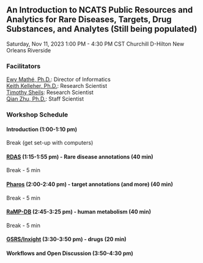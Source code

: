 ## An Introduction to NCATS Public Resources and Analytics for Rare Diseases, Targets, Drug Substances, and Analytes (Still being populated)
Saturday, Nov 11, 2023 1:00 PM - 4:30 PM CST
Churchill D-Hilton New Orleans Riverside

### Facilitators <a id = facilitators></a>
[Ewy Mathé, Ph.D.](https://ncats.nih.gov/staff/mathee): Director of Informatics <br>
[Keith Kelleher, Ph.D.](https://ncats.nih.gov/preclinical/core/informatics/informatics-scientists-software-developers): Research Scientist <br>
[Timothy Sheils](https://ncats.nih.gov/staff/sheilstk): Research Scientist <br>
[Qian Zhu, Ph.D.](https://ncats.nih.gov/staff/zhuqn): Staff Scientist <br>

### Workshop Schedule <a id = schedule></a>
#### Introduction (1:00-1:10 pm)

Break (get set-up with computers)

#### [RDAS](RDAS/README.md) (1:15-1:55 pm)  - Rare disease annotations (40 min)

Break - 5 min

#### [Pharos](Pharos/README.md) (2:00-2:40 pm) - target annotations (and more) (40 min)

Break - 5 min

#### [RaMP-DB](RaMP/README.md) (2:45-3:25 pm) - human metabolism (40 min)

Break - 5 min


#### [GSRS/Inxight](GSRS-Inxight/README.md) (3:30-3:50 pm) - drugs (20 min)

#### Workflows and Open Discussion (3:50-4:30 pm)

